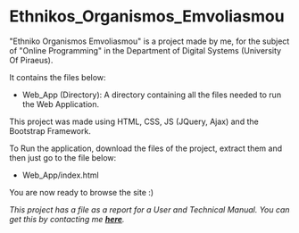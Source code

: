 # Ethnikos_Organismos_Emvoliasmou

"Ethniko Organismos Emvoliasmou" is a project made by me, for the subject of "Online Programming" in the Department of Digital Systems (University Of Piraeus).

It contains the files below:
- Web_App (Directory): A directory containing all the files needed to run the Web Application.

This project was made using HTML, CSS, JS (JQuery, Ajax) and the Bootstrap Framework.

To Run the application, download the files of the project, extract them and then just go to the file below:

- Web_App/index.html

You are now ready to browse the site :)

*This project has a file as a report for a User and Technical Manual. You can get this by contacting me <a href="mailto:p.karamolegos@yahoo.gr"><b>here</b></a>.*
